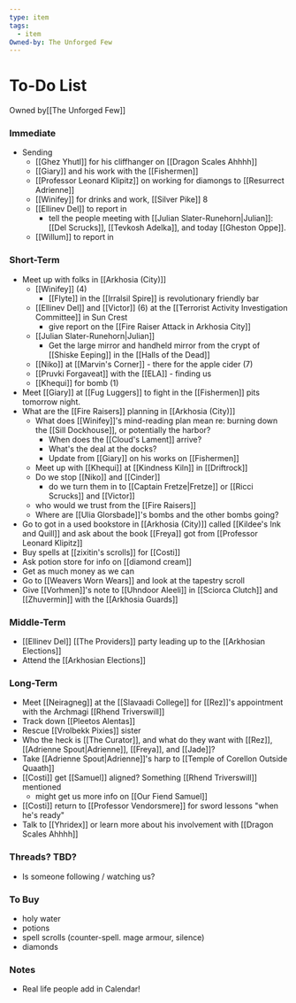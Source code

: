 ```yaml
---
type: item
tags:
  - item
Owned-by: The Unforged Few
---
```


# To-Do List
<span class="dataview inline-field"><span class="inline-field-key">Owned by</span><span class="inline-field-value">[[The Unforged Few]]</span></span>

### Immediate
* Sending
	* [[Ghez Yhutl]] for his cliffhanger on [[Dragon Scales Ahhhh]]
	* [[Giary]] and his work with the [[Fishermen]]
	* [[Professor Leonard Klipitz]] on working for diamongs to [[Resurrect Adrienne]]
	* [[Winifey]] for drinks and work, [[Silver Pike]] 8
	* [[Ellinev Del]] to report in
		* tell the people meeting with [[Julian Slater-Runehorn|Julian]]:  [[Del Scrucks]], [[Tevkosh Adelka]], and today [[Gheston Oppe]].
	* [[Willum]] to report in

### Short-Term
* Meet up with folks in [[Arkhosia (City)]]
	* [[Winifey]] (4)
		*  [[Flyte]] in the [[Irralsil Spire]] is revolutionary friendly bar
	* [[Ellinev Del]] and [[Victor]] (6) at the [[Terrorist Activity Investigation  Committee]] in Sun Crest
		* give report on the [[Fire Raiser Attack in Arkhosia City]]
	* [[Julian Slater-Runehorn|Julian]] 
		* Get the large mirror and handheld mirror from the crypt of [[Shiske Eeping]] in the [[Halls of the Dead]]
	* [[Niko]] at [[Marvin's Corner]] - there for the apple cider (7)
	* [[Pruvki Forgaveat]] with the [[ELA]] - finding us
	* [[Khequi]] for bomb (1)
* Meet [[Giary]] at [[Fug Luggers]] to fight in the [[Fishermen]] pits tomorrow night.
*  What are the [[Fire Raisers]] planning in [[Arkhosia (City)]]
	* What does [[Winifey]]'s mind-reading plan mean re: burning down the [[Sill Dockhouse]], or potentially the harbor? 
		* When does the [[Cloud's Lament]] arrive? 
		* What's the deal at the docks?
		* Update from [[Giary]] on his works on [[Fishermen]]
	* Meet up with [[Khequi]] at [[Kindness Kiln]] in [[Driftrock]]
	* Do we stop [[Niko]] and [[Cinder]]
		* do we turn them in to [[Captain Fretze|Fretze]] or [[Ricci Scrucks]] and [[Victor]]
	* who would we trust from the [[Fire Raisers]]
	* Where are [[Ulia Glorsbade]]'s bombs and the other bombs going?
* Go to got in a used bookstore in [[Arkhosia (City)]] called  [[Kildee's Ink and Quill]] and ask about the book [[Freya]] got from [[Professor Leonard Klipitz]]
* Buy spells at [[zixitin's scrolls]] for [[Costi]]
* Ask potion store for info on [[diamond cream]]
* Get as much money as we can
* Go to [[Weavers Worn Wears]] and look at the tapestry scroll
* Give [[Vorhmen]]'s note to [[Uhndoor Aleeli]] in [[Sciorca Clutch]] and [[Zhuvermin]] with the [[Arkhosia Guards]]


### Middle-Term
* [[Ellinev Del]] [[The Providers]] party leading up to the [[Arkhosian Elections]]
* Attend the [[Arkhosian Elections]]


### Long-Term
* Meet [[Neiragneg]] at the [[Slavaadi College]] for [[Rez]]'s appointment with the Archmagi [[Rhend Triverswill]]
* Track down [[Pleetos Alentas]]
* Rescue [[Vrolbekk Pixies]] sister
* Who the heck is [[The Curator]], and what do they want with [[Rez]], [[Adrienne Spout|Adrienne]], [[Freya]], and [[Jade]]? 
* Take [[Adrienne Spout|Adrienne]]'s harp to [[Temple of Corellon Outside Quaath]]
* [[Costi]] get [[Samuel]] aligned? Something [[Rhend Triverswill]] mentioned
	* might get us more info on [[Our Fiend Samuel]]
*  [[Costi]] return to [[Professor Vendorsmere]] for sword lessons "when he's ready"
* Talk to [[Yhridex]] or learn more about his involvement with [[Dragon Scales Ahhhh]]


### Threads? TBD?
* Is someone following / watching us?

### To Buy
* holy water
* potions
* spell scrolls (counter-spell. mage armour, silence)
* diamonds

### Notes
* Real life people add in Calendar! 

